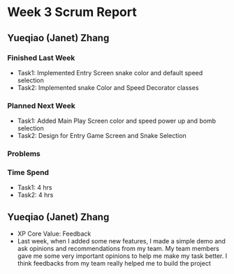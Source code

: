 # Week 3 Scrum Report 

## Yueqiao (Janet) Zhang

### Finished Last Week 
- Task1: Implemented Entry Screen snake color and default speed selection 
- Task2: Implemented snake Color and Speed Decorator classes

### Planned Next Week 
- Task1: Added Main Play Screen color and speed power up and bomb selection
- Task2: Design for Entry Game Screen and Snake Selection

### Problems

### Time Spend

- Task1: 4 hrs
- Task2: 4 hrs

## Yueqiao (Janet) Zhang

- XP Core Value: Feedback
- Last week, when I added some new features, I made a simple demo and ask opinions
and recommendations from my team. My team members gave me some very important opinions
to help me make my task better. I think feedbacks from my team really helped me to build
the project